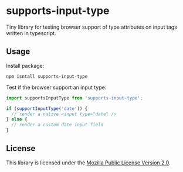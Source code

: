 # supports-input-type

Tiny library for testing browser support of type attributes on input tags written in typescript.

## Usage

Install package:

```
npm isntall supports-input-type
```

Test if the browser support an input type:

```js
import supportsInputType from 'supports-input-type';

if (supportInputType('date')) {
  // render a native <input type="date" />
} else {
  // render a custom date input field
}
```

## License

This library is licensed under the [Mozilla Public License Version 2.0](https://www.mozilla.org/en-US/MPL/2.0/).
